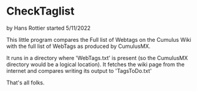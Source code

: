 # CheckTaglist
by Hans Rottier started 5/11/2022

This little program compares the Full list of Webtags on the Cumulus Wiki with the full list of WebTags as produced by CumulusMX. 

It runs in a directory where 'WebTags.txt' is present (so the CumulusMX directory would be a logical location). 
It fetches the wiki page from the internet and compares writing its output to 'TagsToDo.txt'

That's all folks.
